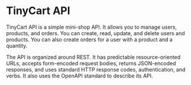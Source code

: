# TinyCart API

TinyCart API is a simple mini-shop API. It allows you to manage users,
products, and orders. You can create, read, update, and delete users and
products. You can also create orders for a user with a product and a quantity.

The API is organized around REST. It has predictable resource-oriented URLs,
accepts form-encoded request bodies, returns JSON-encoded responses, and uses
standard HTTP response codes, authentication, and verbs. It also uses the
OpenAPI standard to describe its API.
